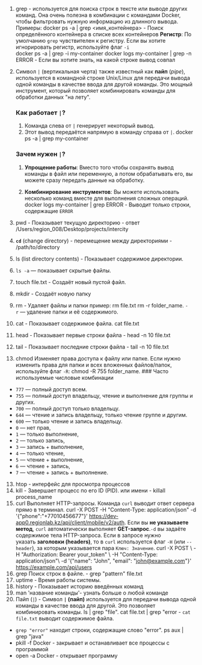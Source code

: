 1. grep  - используется для поиска строк в тексте или выводе других команд. Она очень полезна в комбинации с командами Docker, чтобы фильтровать нужную информацию из длинного вывода.
	Примеры: 
	docker ps -a | grep <имя_контейнера> - Поиск определённого контейнера в списке всех контейнеров
   **Регистр**: По умолчанию `grep` чувствителен к регистру. Если вы хотите игнорировать регистр, используйте флаг `-i`  
   docker ps -a | grep -i my-container
   docker logs my-container | grep -n ERROR - Если вы хотите знать, на какой строке вывод совпал

2. Символ `|` (вертикальная черта)
	также известный как **пайп** (_pipe_), используется в командной строке Unix/Linux для передачи вывода одной команды в качестве ввода для другой команды. Это мощный инструмент, который позволяет комбинировать команды для обработки данных "на лету".
	### Как работает `|`?

	1. Команда слева от `|` генерирует некоторый вывод.
	2. Этот вывод передаётся напрямую в команду справа от `|`.
     docker ps -a | grep my-container
	### Зачем нужен `|`?

	1. **Упрощение работы**: Вместо того чтобы сохранять вывод команды в файл или переменную, а потом обрабатывать его, вы можете сразу передать данные на обработку.
	    
	2. **Комбинирование инструментов**: Вы можете использовать несколько команд вместе для выполнения сложных операций.
		docker logs my-container | grep ERROR - Выводит только строки, содержащие `ERROR`

2. pwd - Показывает текущую директорию  - ответ /Users/region_008/Desktop/projects/intercity
3. **`cd`** (change directory) - перемещение между директориями - /path/to/directory
4. ls (list directory contents) - Показывает содержимое директории.
5. `ls -a` — показывает скрытые файлы.
6. touch file.txt - Создаёт новый пустой файл.
7. mkdir - Создаёт новую папку
8. rm - Удаляет файлы и папки пример:  rm file.txt   rm -r folder_name.      `-r` — удаление папки и её содержимого.
9. cat - Показывает содержимое файла. cat file.txt
10. head - Показывает первые строки файла - head -n 10 file.txt
11. tail - Показывает последние строки файла - tail -n 10 file.txt
12. chmod Изменяет права доступа к файлу или папке.  Если нужно изменить права для папки и всех вложенных файлов/папок, используйте флаг `-R`: chmod -R 755 folder_name.  ### Часто используемые числовые комбинации
- `777` — полный доступ всем.
- `755` — полный доступ владельцу, чтение и выполнение для группы и других.
- `700` — полный доступ только владельцу.
- `644` — чтение и запись владельцу, только чтение группе и другим.
- `600` — только чтение и запись владельцу.
- `0` — нет прав,
- `1` — только выполнение,
- `2` — только запись,
- `3` — запись + выполнение,
- `4` — только чтение,
- `5` — чтение + выполнение,
- `6` — чтение + запись,
- `7` — чтение + запись + выполнение.
13. htop - интерфейс для просмотра процессов
14. kill - Завершает процесс по его ID (PID). или имени - killall process_name
15. curl Выполняет HTTP-запросы. Команда `curl` выводит ответ сервера прямо в терминал. curl -X POST -H "Content-Type: application/json" -d '{"phone":"+77010456677"}' https://dev-app0.regionlab.kz/api/client/mobile/v2/auth. Если вы **не указываете метод**, `curl` автоматически выполняет **GET-запрос**.`-d` вы задаёте содержимое тела HTTP-запроса. Если в запросе нужно указать **заголовки (headers)**, то в `curl` используется флаг `-H` (или `--header`), за которым указывается пара `Ключ: Значение`. 
curl -X POST \  -H "Authorization: Bearer your_token" \ -H "Content-Type: application/json"\ -d '{"name": "John", "email": "john@example.com"}' \
  https://example.com/api/users
16. grep Поиск строк в файле. - grep "pattern" file.txt
17. uptime - Время работы системы.
18. history - Показывает историю введённых команд
19. man 'название команды'- узнать больше о любой команде
20. Пайп (`|`) - Символ **`|` (пайп)** используется для передачи вывода одной команды в качестве ввода для другой. Это позволяет комбинировать команды. ls | grep "file". cat file.txt | grep "error - `cat file.txt` выводит содержимое файла.
- `grep "error"` находит строки, содержащие слово "error". ps aux | grep "java" 
- pkill -f Docker - закрывает и останавливает все процессы с программой
- open -a Docker - открывает программу



